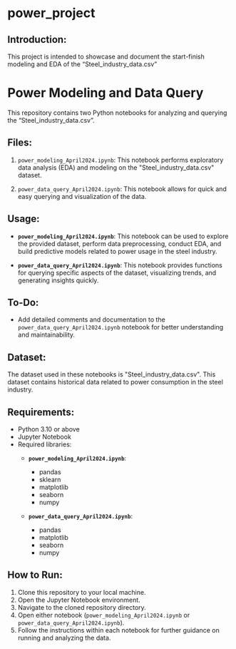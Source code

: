 # power_project

## Introduction:
This project is intended to showcase and document the start-finish modeling and EDA of the “Steel_industry_data.csv”

# Power Modeling and Data Query

This repository contains two Python notebooks for analyzing and querying the “Steel_industry_data.csv”.

## Files:

1. `power_modeling_April2024.ipynb`: This notebook performs exploratory data analysis (EDA) and modeling on the "Steel_industry_data.csv" dataset.

2. `power_data_query_April2024.ipynb`: This notebook allows for quick and easy querying and visualization of the data. 

## Usage:

- **`power_modeling_April2024.ipynb`**: This notebook can be used to explore the provided dataset, perform data preprocessing, conduct EDA, and build predictive models related to power usage in the steel industry.

- **`power_data_query_April2024.ipynb`**: This notebook provides functions for querying specific aspects of the dataset, visualizing trends, and generating insights quickly.

## To-Do:

- Add detailed comments and documentation to the `power_data_query_April2024.ipynb` notebook for better understanding and maintainability.

## Dataset:

The dataset used in these notebooks is "Steel_industry_data.csv". This dataset contains historical data related to power consumption in the steel industry.

## Requirements:

- Python 3.10 or above
- Jupyter Notebook
- Required libraries:
  - **`power_modeling_April2024.ipynb`**:
    - pandas
    - sklearn
    - matplotlib
    - seaborn
    - numpy

  - **`power_data_query_April2024.ipynb`**:
    - pandas
    - matplotlib
    - seaborn
    - numpy

## How to Run:

1. Clone this repository to your local machine.
2. Open the Jupyter Notebook environment.
3. Navigate to the cloned repository directory.
4. Open either notebook (`power_modeling_April2024.ipynb` or `power_data_query_April2024.ipynb`).
5. Follow the instructions within each notebook for further guidance on running and analyzing the data.
